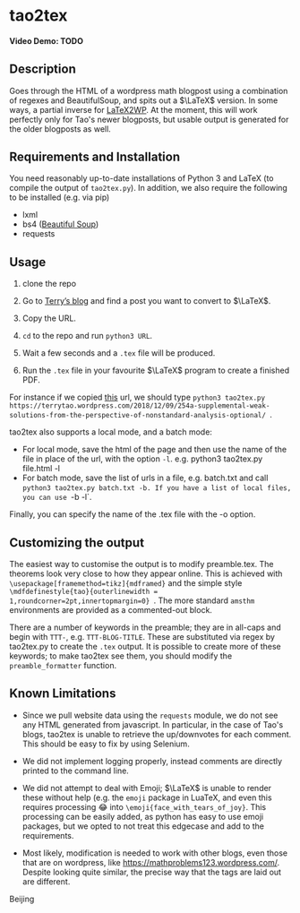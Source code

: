 # tao2tex
#### Video Demo: TODO

## Description
Goes through the HTML of a wordpress math blogpost using a combination of regexes and BeautifulSoup, and spits out a $`\LaTeX`$ version. In some ways, a partial inverse for [LaTeX2WP](https://lucatrevisan.wordpress.com/latex-to-wordpress/using-latex2wp/). At the moment, this will work perfectly only for Tao's newer blogposts, but usable output is generated for the older blogposts as well.

## Requirements and Installation
You need reasonably up-to-date installations of Python 3 and LaTeX (to compile the output of `tao2tex.py`). In addition, we also require the following to be installed (e.g. via pip)
 - lxml
 - bs4 ([Beautiful Soup](https://www.crummy.com/software/BeautifulSoup/bs4/doc/))
 - requests

## Usage

 1. clone the repo
 2. Go to [Terry’s blog](terrytao.wordpress.com) and find a post you want to convert to $`\LaTeX`$.

2. Copy the URL. 
3. `cd` to the repo and run `python3 URL`. 
4. Wait a few seconds and a `.tex` file will be produced.
5. Run the `.tex` file in your favourite $`\LaTeX`$ program to create a finished PDF.

For instance if we copied [this](https://terrytao.wordpress.com/2018/12/09/254a-supplemental-weak-solutions-from-the-perspective-of-nonstandard-analysis-optional/) url, we should type `python3 tao2tex.py https://terrytao.wordpress.com/2018/12/09/254a-supplemental-weak-solutions-from-the-perspective-of-nonstandard-analysis-optional/ `. 

tao2tex also supports a local mode, and a batch mode:
 - For local mode, save the html of the page and then use the name of the file in place of the url, with the option `-l`. e.g. python3 tao2tex.py file.html -l
 - For batch mode, save the list of urls in a file, e.g. batch.txt and call `python3 tao2tex.py batch.txt -b. If you have a list of local files, you can use `-b -l`.

Finally, you can specify the name of the .tex file with the -o option.

## Customizing the output
The easiest way to customise the output is to modify preamble.tex. The theorems look very close to how they appear online. This is achieved with `\usepackage[framemethod=tikz]{mdframed}` and the simple style `\mdfdefinestyle{tao}{outerlinewidth = 1,roundcorner=2pt,innertopmargin=0}
`. The more standard `amsthm` environments are provided as a commented-out block.

There are a number of keywords in the preamble; they are in all-caps and begin with `TTT-`, e.g. `TTT-BLOG-TITLE`. These are substituted via regex by tao2tex.py to create the `.tex` output. It is possible to create more of these keywords; to make tao2tex see them, you should modify the `preamble_formatter` function.

## Known Limitations
 - Since we pull website data using the `requests` module, we do not see any HTML generated from javascript. In particular, in the case of Tao's blogs, tao2tex is unable to retrieve the up/downvotes for each comment. This should be easy to fix by using Selenium.

 - We did not implement logging properly, instead comments are directly printed to the command line.
 
 - We did not attempt to deal with Emoji; $`\LaTeX`$ is unable to render these without help (e.g. the `emoji` package in LuaTeX, and even this requires processing 😂 into `\emoji{face_with_tears_of_joy}`. This processing can be easily added, as python has easy to use emoji packages, but we opted to not treat this edgecase and add to the requirements. 

 - Most likely, modification is needed to work with other blogs, even those that are on wordpress, like https://mathproblems123.wordpress.com/. Despite looking quite similar, the precise way that the tags are laid out are different. 


Beijing
